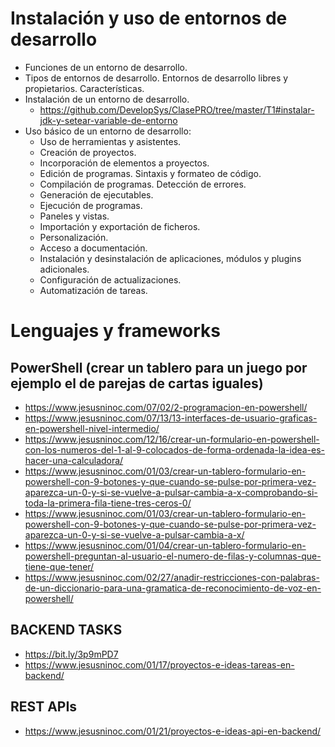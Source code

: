 # Instalación y uso de entornos de desarrollo
- Funciones de un entorno de desarrollo.
- Tipos de entornos de desarrollo. Entornos de desarrollo libres y propietarios. Características.
- Instalación de un entorno de desarrollo.
  * https://github.com/DevelopSys/ClasePRO/tree/master/T1#instalar-jdk-y-setear-variable-de-entorno
- Uso básico de un entorno de desarrollo:
  - Uso de herramientas y asistentes.
  - Creación de proyectos.
  - Incorporación de elementos a proyectos.
  - Edición de programas. Sintaxis y formateo de código.
  - Compilación de programas. Detección de errores.
  - Generación de ejecutables.
  - Ejecución de programas.
  - Paneles y vistas.
  - Importación y exportación de ficheros.
  - Personalización.
  - Acceso a documentación.
  - Instalación y desinstalación de aplicaciones, módulos y plugins adicionales.
  - Configuración de actualizaciones.
  - Automatización de tareas.
  
# Lenguajes y frameworks

## PowerShell (crear un tablero para un juego por ejemplo el de parejas de cartas iguales)
* https://www.jesusninoc.com/07/02/2-programacion-en-powershell/
* https://www.jesusninoc.com/07/13/13-interfaces-de-usuario-graficas-en-powershell-nivel-intermedio/
* https://www.jesusninoc.com/12/16/crear-un-formulario-en-powershell-con-los-numeros-del-1-al-9-colocados-de-forma-ordenada-la-idea-es-hacer-una-calculadora/
* https://www.jesusninoc.com/01/03/crear-un-tablero-formulario-en-powershell-con-9-botones-y-que-cuando-se-pulse-por-primera-vez-aparezca-un-0-y-si-se-vuelve-a-pulsar-cambia-a-x-comprobando-si-toda-la-primera-fila-tiene-tres-ceros-0/
* https://www.jesusninoc.com/01/03/crear-un-tablero-formulario-en-powershell-con-9-botones-y-que-cuando-se-pulse-por-primera-vez-aparezca-un-0-y-si-se-vuelve-a-pulsar-cambia-a-x/
* https://www.jesusninoc.com/01/04/crear-un-tablero-formulario-en-powershell-preguntan-al-usuario-el-numero-de-filas-y-columnas-que-tiene-que-tener/
* https://www.jesusninoc.com/02/27/anadir-restricciones-con-palabras-de-un-diccionario-para-una-gramatica-de-reconocimiento-de-voz-en-powershell/

## BACKEND TASKS
* https://bit.ly/3p9mPD7
* https://www.jesusninoc.com/01/17/proyectos-e-ideas-tareas-en-backend/

## REST APIs
* https://www.jesusninoc.com/01/21/proyectos-e-ideas-api-en-backend/
